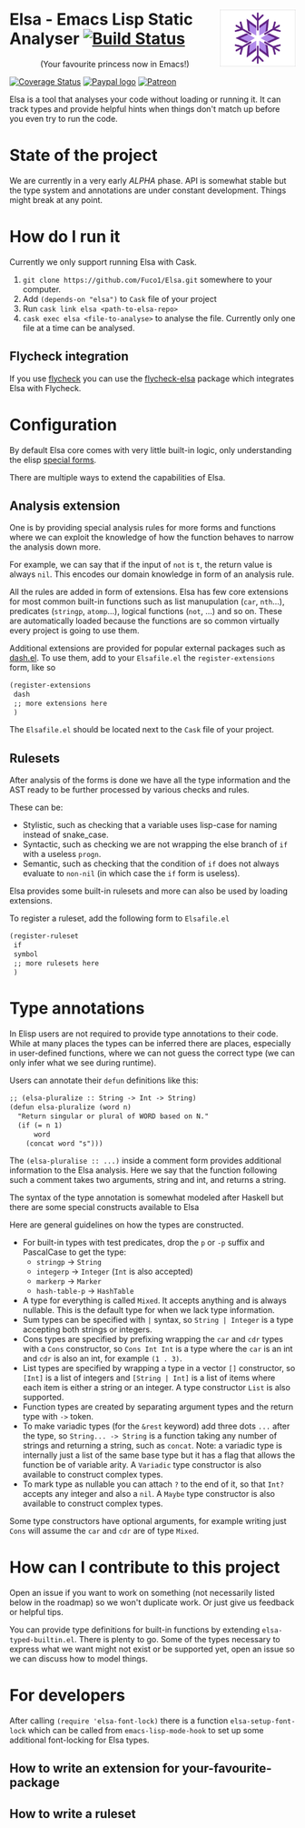 # <img align="right" src="https://raw.githubusercontent.com/nashamri/elsa-logo/master/elsa-logo.png" width="133" height="100"> Elsa - Emacs Lisp Static Analyser [![Build Status](https://travis-ci.org/Fuco1/Elsa.svg?branch=master)](https://travis-ci.org/Fuco1/Elsa)

<p align="center">(Your favourite princess now in Emacs!)</p>

[![Coverage Status](https://coveralls.io/repos/github/Fuco1/Elsa/badge.svg?branch=master)](https://coveralls.io/github/Fuco1/Elsa?branch=master) [![Paypal logo](https://img.shields.io/badge/PayPal-Donate-orange.svg?logo=paypal)](https://www.paypal.com/cgi-bin/webscr?cmd=_s-xclick&hosted_button_id=A5PMGVKCQBT88) [![Patreon](https://img.shields.io/badge/Patreon-Become%20a%20patron-orange.svg?logo=patreon)](https://www.patreon.com/user?u=3282358)

Elsa is a tool that analyses your code without loading or running it.
It can track types and provide helpful hints when things don't match
up before you even try to run the code.

# State of the project

We are currently in a very early *ALPHA* phase.  API is somewhat
stable but the type system and annotations are under constant
development.  Things might break at any point.

# How do I run it

Currently we only support running Elsa with Cask.

1. `git clone https://github.com/Fuco1/Elsa.git` somewhere to your computer.
2. Add `(depends-on "elsa")` to `Cask` file of your project
3. Run `cask link elsa <path-to-elsa-repo>`
4. `cask exec elsa <file-to-analyse>` to analyse the file.  Currently
   only one file at a time can be analysed.

## Flycheck integration

If you use [flycheck](https://github.com/flycheck/flycheck) you can use the [flycheck-elsa](https://github.com/emacs-elsa/flycheck-elsa) package which integrates Elsa with Flycheck.

# Configuration

By default Elsa core comes with very little built-in logic, only
understanding the elisp [special
forms](https://www.gnu.org/software/emacs/manual/html_node/elisp/Special-Forms.html).

There are multiple ways to extend the capabilities of Elsa.

## Analysis extension

One is by providing special analysis rules for more forms and
functions where we can exploit the knowledge of how the function
behaves to narrow the analysis down more.

For example, we can say that if the input of `not` is `t`, the return
value is always `nil`.  This encodes our domain knowledge in form of
an analysis rule.

All the rules are added in form of extensions.  Elsa has few core
extensions for most common built-in functions such as list
manupulation (`car`, `nth`...), predicates (`stringp`, `atomp`...),
logical functions (`not`, ...) and so on.  These are automatically
loaded because the functions are so common virtually every project is
going to use them.

Additional extensions are provided for popular external packages such
as [dash.el](https://github.com/magnars/dash.el).  To use them, add to
your `Elsafile.el` the `register-extensions` form, like so

``` emacs-lisp
(register-extensions
 dash
 ;; more extensions here
 )
```

The `Elsafile.el` should be located next to the `Cask` file of your project.

## Rulesets

After analysis of the forms is done we have all the type information
and the AST ready to be further processed by various checks and rules.

These can be:

* Stylistic, such as checking that a variable uses lisp-case for
  naming instead of snake_case.
* Syntactic, such as checking we are not wrapping the else branch of
  `if` with a useless `progn`.
* Semantic, such as checking that the condition of `if` does not
  always evaluate to `non-nil` (in which case the `if` form is
  useless).

Elsa provides some built-in rulesets and more can also be used by loading extensions.

To register a ruleset, add the following form to `Elsafile.el`

``` emacs-lisp
(register-ruleset
 if
 symbol
 ;; more rulesets here
 )
```

# Type annotations

In Elisp users are not required to provide type annotations to their
code.  While at many places the types can be inferred there are
places, especially in user-defined functions, where we can not guess
the correct type (we can only infer what we see during runtime).

Users can annotate their `defun` definitions like this:

``` emacs-lisp
;; (elsa-pluralize :: String -> Int -> String)
(defun elsa-pluralize (word n)
  "Return singular or plural of WORD based on N."
  (if (= n 1)
      word
    (concat word "s")))
```

The `(elsa-pluralise :: ...)` inside a comment form provides
additional information to the Elsa analysis.  Here we say that the
function following such a comment takes two arguments, string and int,
and returns a string.

The syntax of the type annotation is somewhat modeled after Haskell
but there are some special constructs available to Elsa

Here are general guidelines on how the types are constructed.

- For built-in types with test predicates, drop the `p` or `-p` suffix and PascalCase to get the type:
    - `stringp` → `String`
    - `integerp` → `Integer` (`Int` is also accepted)
    - `markerp` → `Marker`
    - `hash-table-p` → `HashTable`
- A type for everything is called `Mixed`.  It accepts anything and is
  always nullable.  This is the default type for when we lack type
  information.
- Sum types can be specified with `|` syntax, so `String | Integer` is
  a type accepting both strings or integers.
- Cons types are specified by prefixing wrapping the `car` and `cdr`
  types with a `Cons` constructor, so `Cons Int Int` is a type where
  the `car` is an int and `cdr` is also an int, for example `(1 . 3)`.
- List types are specified by wrapping a type in a vector `[]`
  constructor, so `[Int]` is a list of integers and `[String | Int]`
  is a list of items where each item is either a string or an integer.
  A type constructor `List` is also supported.
- Function types are created by separating argument types and the
  return type with `->` token.
- To make variadic types (for the `&rest` keyword) add three dots
  `...` after the type, so `String... -> String` is a function taking
  any number of strings and returning a string, such as `concat`.
  Note: a variadic type is internally just a list of the same base
  type but it has a flag that allows the function be of variable
  arity.  A `Variadic` type constructor is also available to construct
  complex types.
- To mark type as nullable you can attach `?` to the end of it, so
  that `Int?` accepts any integer and also a `nil`.  A `Maybe` type
  constructor is also available to construct complex types.

Some type constructors have optional arguments, for example writing
just `Cons` will assume the `car` and `cdr` are of type `Mixed`.

# How can I contribute to this project

Open an issue if you want to work on something (not necessarily listed
below in the roadmap) so we won't duplicate work.  Or just give us
feedback or helpful tips.

You can provide type definitions for built-in functions by extending
`elsa-typed-builtin.el`.  There is plenty to go.  Some of the types
necessary to express what we want might not exist or be supported yet,
open an issue so we can discuss how to model things.

# For developers

After calling `(require 'elsa-font-lock)` there is a function
`elsa-setup-font-lock` which can be called from `emacs-lisp-mode-hook`
to set up some additional font-locking for Elsa types.

## How to write an extension for your-favourite-package

## How to write a ruleset
